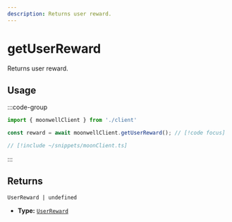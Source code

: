 ```yaml
---
description: Returns user reward.
---
```


# getUserReward

Returns user reward.

## Usage

:::code-group

```ts twoslash [example.ts]
import { moonwellClient } from './client'

const reward = await moonwellClient.getUserReward(); // [!code focus]
```

```ts twoslash [client.ts] filename="client.ts"
// [!include ~/snippets/moonClient.ts]
```

:::

## Returns

```
UserReward | undefined
```

- **Type:** [`UserReward`](/docs/glossary/types#userreward)

<!-- ## Parameters

### includeLiquidStakingRewards

- **Type:** `boolean`

Whether to include liquid staking rewards in the response.

```ts twoslash
// [!include ~/snippets/moonClient.ts]
// ---cut---
const markets = await moonwellClient.getMarkets({
  includeLiquidStakingRewards: true // [!code focus]
})
``` -->